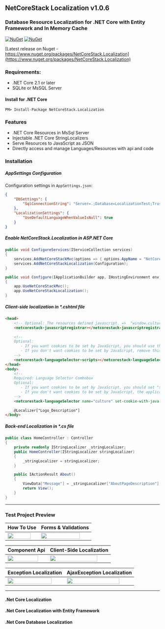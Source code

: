 ## NetCoreStack Localization v1.0.6
### Database Resource Localization for .NET Core with Entity Framework and In Memory Cache
[![NuGet](https://img.shields.io/nuget/v/NetCoreStack.Localization.svg?longCache=true&style=flat-square)](https://www.nuget.org/packages/NetCoreStack.Localization)
[![NuGet](https://img.shields.io/nuget/dt/NetCoreStack.Localization.svg?longCache=true&style=flat-square)](https://www.nuget.org/packages/NetCoreStack.Localization)

[Latest release on Nuget - https://www.nuget.org/packages/NetCoreStack.Localization](https://www.nuget.org/packages/NetCoreStack.Localization)

### Requirements:
* .NET Core 2.1 or later
* SQLite or MsSQL Server

#### Install for .NET Core
```
PM> Install-Package NetCoreStack.Localization
```

### Features
* .NET Core Resources in MsSql Server
* Injectable .NET Core StringLocalizers
* Serve Resources to JavaScript as JSON
* Directly access and manage Languages/Resources with api and code

### Installation
##### AppSettings Configuration
Configuration settings in `AppSettings.json`:
```json
{
	"DbSettings": {
		"SqlConnectionString": "Server=.;Database=LocalizationTest;Trusted_Connection=True;MultipleActiveResultSets=true"
	},
	"LocalizationSettings": {
		"UseDefaultLanguageWhenValueIsNull": true
  	}
}
```
##### Enable NetCoreStack.Localization in ASP.NET Core
```csharp
public void ConfigureServices(IServiceCollection services)
{
	services.AddNetCoreStackMvc(options => { options.AppName = "NetCoreStack Localization"; });
	services.AddNetCoreStackLocalization(Configuration);
}
```

```csharp
public void Configure(IApplicationBuilder app, IHostingEnvironment env)
{
	app.UseNetCoreStackMvc();
	app.UseNetCoreStackLocalization();
}
```

##### Client-side localization in *.cshtml file
```html
<head>
	<!-- Optional: The resources defined javascript. =>  "window.culture.resource"  -->
	<netcorestack-javascriptregistrar></netcorestack-javascriptregistrar>
    
	<!-- 
	Optional: 
	   - If you want cookies to be set by JavaScript, you should use this.   
	   - If you don't want cookies to be set by JavaScript, remove this line. It will automatically redirect to Controller Action.
	-->
	<netcorestack-languageSelector-scripts></netcorestack-languageSelector-scripts>
</head>
<body>
	<!--  
	Required: Language Selector Combobox
	Optional:
	   - If you want cookies to be set by JavaScript, you should set "set-cookie-with-java-script" property.   
	   - If you don't want cookies to be set by JavaScript, the application sets it through Controller Action.
	-->
	<netcorestack-languageSelector name="culture" set-cookie-with-java-script="true"></netcorestack-languageSelector>
	
	@Localizer["Logo_Description"]
</body>
```

##### Back-end Localization in *.cs file
```csharp 
public class HomeController : Controller
{
	private readonly IStringLocalizer _stringLocalizer;
	public HomeController(IStringLocalizer stringLocalizer)
	{
		_stringLocalizer = stringLocalizer;
	}

	public IActionResult About()
	{
		ViewData["Message"] = _stringLocalizer["AboutPageDescription"];
		return View();
	}
}
```

------

### Test Project Preview

| How To Use  | Forms & Validations|
| ------------- | ------------- |
| <a href="https://github.com/NetCoreStack/Localization/blob/master/Sample_01.png?raw=true" target="_blank"><img src="https://github.com/NetCoreStack/Localization/blob/master/Sample_01.png?raw=true" align="center" width="90%" ></a>  | <a href="https://github.com/NetCoreStack/Localization/blob/master/Sample_02.png?raw=true" target="_blank"><img src="https://github.com/NetCoreStack/Localization/blob/master/Sample_02.png?raw=true" align="center" width="90%" ></a>  |


| Component Api  | Client-Side Localization|
| ------------- | ------------- |
| <a href="https://github.com/NetCoreStack/Localization/blob/master/Sample_03.png?raw=true" target="_blank"><img src="https://github.com/NetCoreStack/Localization/blob/master/Sample_03.png?raw=true" align="center" width="90%" ></a>  | <a href="https://github.com/NetCoreStack/Localization/blob/master/Sample_06.png?raw=true" target="_blank"><img src="https://github.com/NetCoreStack/Localization/blob/master/Sample_06.png?raw=true" align="center" width="90%" ></a>  |


| Exception Localization  | AjaxException Localization |
| ------------- | ------------- |
| <a href="https://github.com/NetCoreStack/Localization/blob/master/Sample_05.png?raw=true" target="_blank"><img src="https://github.com/NetCoreStack/Localization/blob/master/Sample_05.png?raw=true" align="center" width="90%" ></a>  | <a href="https://github.com/NetCoreStack/Localization/blob/master/Sample_04.png?raw=true" target="_blank"><img src="https://github.com/NetCoreStack/Localization/blob/master/Sample_04.png?raw=true" align="center" width="90%" ></a>  |




---------
#### .Net Core Localization
#### .Net Core Localization with Entity Framework
#### .Net Core Database Localization
